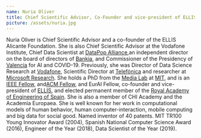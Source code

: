 ```yaml
---
name: Nuria Oliver
title: Chief Scientific Advisor, Co-Founder and vice-president of ELLIS Europe
picture: /assets/nuria.jpg
---
```


Nuria Oliver is Chief Scientific Advisor and a co-founder of the ELLIS Alicante Foundation. She is also Chief Scientific Advisor at the Vodafone Institute, Chief Data Scientist at [DataPop Alliance](https://en.wikipedia.org/wiki/Data-Pop_Alliance),an independent director on the board of directors of [Bankia](https://en.wikipedia.org/wiki/Bankia), and Commissioner of the Presidency of [Valencia](https://en.wikipedia.org/wiki/Valencian_Community) for AI and COVID-19. Previously, she was Director of Data Science Research at [Vodafone](https://en.wikipedia.org/wiki/Vodafone), Scientific Director at [Telefónica](https://en.wikipedia.org/wiki/Telefónica) and researcher at [Microsoft Research](https://en.wikipedia.org/wiki/Microsoft_Research). She holds a PhD from the [Media Lab](https://en.wikipedia.org/wiki/MIT_Media_Lab) at [MIT](https://en.wikipedia.org/wiki/Massachusetts_Institute_of_Technology), and is an [IEEE Fellow](https://en.wikipedia.org/wiki/IEEE_Fellow), and[ACM Fellow](https://en.wikipedia.org/wiki/ACM_Fellow), and EurAI Fellow, co-founder and vice-president of [ELLIS](https://en.wikipedia.org/wiki/European_Laboratory_for_Learning_and_Intelligent_Systems), and elected permanent member of the [Royal Academy of Engineering of Spain](https://en.wikipedia.org/wiki/Royal_Academy_of_Engineering_of_Spain). She is also a member of CHI Academy and the Academia Europaea. She is well known for her work in computational models of human behavior, human computer-interaction, mobile computing and big data for social good. Named inventor of 40 patents. MIT TR100 Young Innovator Award (2004), Spanish National Computer Science Award (2016), Engineer of the Year (2018), Data Scientist of the Year (2019).
